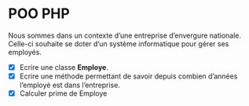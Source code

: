 # POO PHP

Nous sommes dans un contexte d’une entreprise d’envergure nationale. Celle-ci souhaite se doter d’un système informatique pour gérer ses employés.

- [x] Ecrire une classe **Employe**.
- [x] Ecrire  une  méthode permettant de savoir depuis combien d’années l’employé est dans l’entreprise.
- [x] Calculer prime de Employe